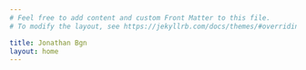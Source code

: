 ```yaml
---
# Feel free to add content and custom Front Matter to this file.
# To modify the layout, see https://jekyllrb.com/docs/themes/#overriding-theme-defaults

title: Jonathan Bgn
layout: home
---
```


